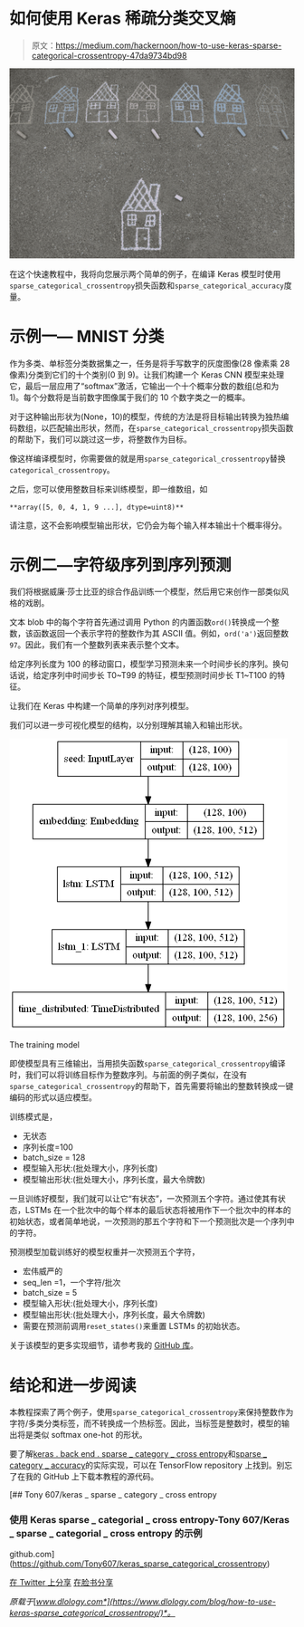 # 如何使用 Keras 稀疏分类交叉熵

> 原文：<https://medium.com/hackernoon/how-to-use-keras-sparse-categorical-crossentropy-47da9734bd98>

![](img/11b152d1163d1a76d93a54a1495d376a.png)

在这个快速教程中，我将向您展示两个简单的例子，在编译 Keras 模型时使用`sparse_categorical_crossentropy`损失函数和`sparse_categorical_accuracy`度量。

# 示例一— MNIST 分类

作为多类、单标签分类数据集之一，任务是将手写数字的灰度图像(28 像素乘 28 像素)分类到它们的十个类别(0 到 9)。让我们构建一个 Keras CNN 模型来处理它，最后一层应用了“softmax”激活，它输出一个十个概率分数的数组(总和为 1)。每个分数将是当前数字图像属于我们的 10 个数字类之一的概率。

对于这种输出形状为(None，10)的模型，传统的方法是将目标输出转换为独热编码数组，以匹配输出形状，然而，在`sparse_categorical_crossentropy`损失函数的帮助下，我们可以跳过这一步，将整数作为目标。

像这样编译模型时，你需要做的就是用`sparse_categorical_crossentropy`替换`categorical_crossentropy`。

之后，您可以使用整数目标来训练模型，即一维数组，如

```
**array([5, 0, 4, 1, 9 ...], dtype=uint8)**
```

请注意，这不会影响模型输出形状，它仍会为每个输入样本输出十个概率得分。

# 示例二—字符级序列到序列预测

我们将根据威廉·莎士比亚的综合作品训练一个模型，然后用它来创作一部类似风格的戏剧。

文本 blob 中的每个字符首先通过调用 Python 的内置函数`ord()`转换成一个整数，该函数返回一个表示字符的整数作为其 ASCII 值。例如，`ord('a')`返回整数`97`。因此，我们有一个整数列表来表示整个文本。

给定序列长度为 100 的移动窗口，模型学习预测未来一个时间步长的序列。换句话说，给定序列中时间步长 T0~T99 的特征，模型预测时间步长 T1~T100 的特征。

让我们在 Keras 中构建一个简单的序列对序列模型。

我们可以进一步可视化模型的结构，以分别理解其输入和输出形状。

![](img/80a7e0ada3429a5666b3469e40ddcd26.png)

The training model

即使模型具有三维输出，当用损失函数`sparse_categorical_crossentropy`编译时，我们可以将训练目标作为整数序列。与前面的例子类似，在没有`sparse_categorical_crossentropy`的帮助下，首先需要将输出的整数转换成一键编码的形式以适应模型。

训练模式是，

*   无状态
*   序列长度=100
*   batch_size = 128
*   模型输入形状:(批处理大小，序列长度)
*   模型输出形状:(批处理大小，序列长度，最大令牌数)

一旦训练好模型，我们就可以让它“有状态”，一次预测五个字符。通过使其有状态，LSTMs 在一个批次中的每个样本的最后状态将被用作下一个批次中的样本的初始状态，或者简单地说，一次预测的那五个字符和下一个预测批次是一个序列中的字符。

预测模型加载训练好的模型权重并一次预测五个字符，

*   宏伟威严的
*   seq_len =1，一个字符/批次
*   batch_size = 5
*   模型输入形状:(批处理大小，序列长度)
*   模型输出形状:(批处理大小，序列长度，最大令牌数)
*   需要在预测前调用`reset_states()`来重置 LSTMs 的初始状态。

关于该模型的更多实现细节，请参考我的 [GitHub 库](https://github.com/Tony607/keras_sparse_categorical_crossentropy)。

# 结论和进一步阅读

本教程探索了两个例子，使用`sparse_categorical_crossentropy`来保持整数作为字符/多类分类标签，而不转换成一个热标签。因此，当标签是整数时，模型的输出将是类似 softmax one-hot 的形状。

要了解[keras . back end . sparse _ category _ cross entropy](https://github.com/tensorflow/tensorflow/blob/r1.11/tensorflow/python/keras/backend.py#L3582)和[sparse _ category _ accuracy](https://github.com/tensorflow/tensorflow/blob/r1.11/tensorflow/python/keras/metrics.py#L587)的实际实现，可以在 TensorFlow repository 上找到。别忘了在我的 GitHub 上下载本教程的源代码。

[](https://github.com/Tony607/keras_sparse_categorical_crossentropy) [## Tony 607/keras _ sparse _ category _ cross entropy

### 使用 Keras sparse _ categorial _ cross entropy-Tony 607/Keras _ sparse _ categorial _ cross entropy 的示例

github.com](https://github.com/Tony607/keras_sparse_categorical_crossentropy) 

[在 Twitter 上分享](https://twitter.com/intent/tweet?url=https%3A//www.dlology.com/blog/how-to-use-keras-sparse_categorical_crossentropy/&text=How%20to%20use%20Keras%20sparse_categorical_crossentropy) [在脸书分享](https://www.facebook.com/sharer/sharer.php?u=https://www.dlology.com/blog/how-to-use-keras-sparse_categorical_crossentropy/)

*原载于*[*www.dlology.com*](https://www.dlology.com/blog/how-to-use-keras-sparse_categorical_crossentropy/)*。*